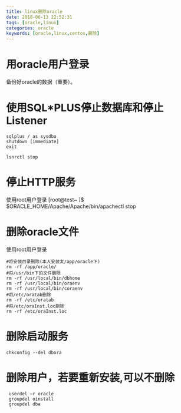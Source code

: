 ```yaml
---
title: linux删除oracle
date: 2018-06-13 22:52:31
tags: [oracle,linux]
categories: oracle
keywords: [oracle,linux,centos,删除]
---
```


# 用oracle用户登录

备份好oracle的数据（重要）。

<!-- more -->

# 使用SQL*PLUS停止数据库和停止Listener

``` shell
sqlplus / as sysdba
shutdown [immediate]
exit

lsnrctl stop
```

# 停止HTTP服务

使用root用户登录
[root@test~ ]$ $ORACLE_HOME/Apache/Apache/bin/apachectl stop

# 删除oracle文件

使用root用户登录

``` shell
#将安装目录删除(本人安装太/app/oracle下)
rm -rf /app/oracle/
#将/usr/bin下的文件删除
rm -rf /usr/local/bin/dbhome
rm -rf /usr/local/bin/oraenv
rm -rf /usr/local/bin/coraenv
#将/etc/oratab删除
rm -rf /etc/oratab
#将/etc/oraInst.loc删除
rm -rf /etc/oraInst.loc
```

# 删除启动服务

``` shell
chkconfig --del dbora
```

# 删除用户，若要重新安装,可以不删除

``` shell
 userdel –r oracle
 groupdel oinstall
 groupdel dba
```

